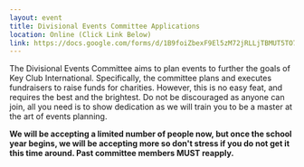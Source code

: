 ```yaml
---
layout: event
title: Divisional Events Committee Applications
location: Online (Click Link Below)
link: https://docs.google.com/forms/d/1B9foiZbexF9El5zM72jRLLjTBMUT5TO7fC55tcMJMmQ/viewform
---
```

The Divisional Events Committee aims to plan events to further the goals of Key Club International. Specifically, the committee plans and executes fundraisers to raise funds for charities. However, this is no easy feat, and requires the best and the brightest. Do not be discouraged as anyone can join, all you need is to show dedication as we will train you to be a master at the art of events planning.

**We will be accepting a limited number of people now, but once the school year begins, we will be accepting more so don't stress if you do not get it this time around. Past committee members MUST reapply.**